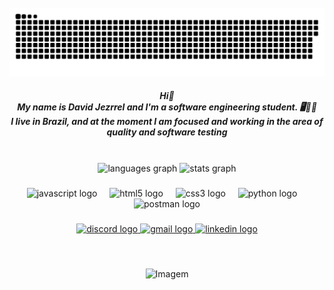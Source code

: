 <br clear="both">

<img src="https://raw.githubusercontent.com/Djezrrel/Djezrrel/output/snake.svg" alt="Snake animation" />

<h5 align="center">Hi👋<br>My name is David Jezrrel and I'm a software engineering student. 🖥️👨‍💻 <br>I live in Brazil, and at the moment I am focused and working in the area of quality and software testing</h5>

###

<br clear="both">

<div align="center">
  <img src="https://github-readme-stats.vercel.app/api/top-langs?username=Djezrrel&locale=en&hide_title=false&layout=compact&card_width=320&langs_count=6&theme=swift&hide_border=true" height="140" alt="languages graph"  />
  <img src="https://github-readme-stats.vercel.app/api?username=Djezrrel&hide_title=false&hide_rank=false&show_icons=true&include_all_commits=true&count_private=true&disable_animations=false&theme=moltack&locale=en&hide_border=false" height="140" alt="stats graph"  />
</div>

###

<div align="center">
  <img src="https://cdn.jsdelivr.net/gh/devicons/devicon/icons/javascript/javascript-original.svg" height="30" alt="javascript logo"  />
  <img width="12" />
  <img src="https://cdn.jsdelivr.net/gh/devicons/devicon/icons/html5/html5-original.svg" height="30" alt="html5 logo"  />
  <img width="12" />
  <img src="https://cdn.jsdelivr.net/gh/devicons/devicon/icons/css3/css3-original.svg" height="30" alt="css3 logo"  />
  <img width="12" />
  <img src="https://cdn.jsdelivr.net/gh/devicons/devicon/icons/python/python-original.svg" height="30" alt="python logo"  />
  <img width="12" />
  <img src="https://skillicons.dev/icons?i=postman" height="30" alt="postman logo"  />
</div>

###

<div align="center">
  <a href="discordapp.com/users/627304658502680589" target="_blank">
    <img src="https://img.shields.io/static/v1?message=Discord&logo=discord&label=&color=7289DA&logoColor=white&labelColor=&style=for-the-badge" height="35" alt="discord logo"  />
  </a>
  <a href="jezrreld@gmail.com" target="_blank">
    <img src="https://img.shields.io/static/v1?message=Gmail&logo=gmail&label=&color=D14836&logoColor=white&labelColor=&style=for-the-badge" height="35" alt="gmail logo"  />
  </a>
  <a href="https://www.linkedin.com/in/david-j-66174b176/" target="_blank">
    <img src="https://img.shields.io/static/v1?message=LinkedIn&logo=linkedin&label=&color=0077B5&logoColor=white&labelColor=&style=for-the-badge" height="35" alt="linkedin logo"  />
  </a>
</div>

###

<br clear="both">

<p align="center">
  <img  height= "300" align="center" src="https://media2.giphy.com/media/v1.Y2lkPTc5MGI3NjExbmV3bnYwMnprMWVodzNpOGR3dTNia2swc3J1aXZleWtrczcyNzU5eSZlcD12MV9pbnRlcm5hbF9naWZfYnlfaWQmY3Q9Zw/11KzOet1ElBDz2/giphy.gif" alt="Imagem">
</p>

###
